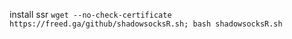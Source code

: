 install ssr
`wget --no-check-certificate https://freed.ga/github/shadowsocksR.sh; bash shadowsocksR.sh`
